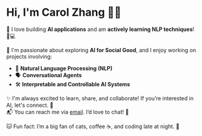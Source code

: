 # Hi, I'm Carol Zhang 👋✨  

🎉 I love building **AI applications** and am **actively learning NLP techniques**! 🧠💻  

🌱 I'm passionate about exploring **AI for Social Good**, and I enjoy working on projects involving:  
- 🤖 **Natural Language Processing (NLP)**  
- 🗣️ **Conversational Agents**  
- 🛠️ **Interpretable and Controllable AI Systems**  

✨ I'm always excited to learn, share, and collaborate! If you’re interested in AI, let's connect. 🤝  
📬 You can reach me via [email](mailto:qiz065@ucsd.edu). I’d love to chat! 💌  

🐱 Fun fact: I’m a big fan of cats, coffee ☕, and coding late at night. 🌙  

